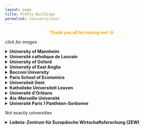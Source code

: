 ```yaml
---
layout: page
title: Pretty Buildings
permalink: /universities/
---
```


<center><span style="color:orange"><b>Thank you all for having me!</b> &#128513;
</span></center>

<left><i>click for images</i></left>

<details>
<summary><b>University of Mannheim</b></summary>
<!--
I am currently a PostDoc at the University of Mannheim.<br/>
<img src="{{site.baseurl}}/assets/images/university_buildings/mannheim/myoffice.jpg" alt="MA_office" width="500"/><br/>
<p style="margin: 0px 0px 0px 0px"> </p>
<img src="{{site.baseurl}}/assets/images/university_buildings/mannheim/teaching.jpg" alt="MA_lecture" width="500"/><br/>
<img src="{{site.baseurl}}/assets/images/university_buildings/mannheim/thecastleandi.jpg" alt="MA_castle" width="500"/><br/>
 <br/>
<img src="{{site.baseurl}}/assets/images/university_buildings/mannheim/myoffice_2.jpg" alt="MA_office2" width="500"/>
<p style="margin: 0px 0px 0px 0px">I just love making the space my own. </p>
--!>
</details>

<details>
<summary><b>Université catholique de Louvain</b></summary>
I completed my PhD at CORE, and had an amazing time in LLN. <br/>
<img src="{{site.baseurl}}/assets/images/university_buildings/UCLouvain/LLN_square.jpg" alt="Louvain" width="500"/><br/>
<p style="margin: 0px 0px 0px 0px">Somehow I managed to find the hidden entrance to CORE on my first day.... It has since become much nicer. But when will the new building arrive? </p>
<img src="{{site.baseurl}}/assets/images/university_buildings/UCLouvain/mysterious_core.jpg" alt="CORE" width="500"/><br/>
And my lovely office. 
<img src="{{site.baseurl}}/assets/images/university_buildings/UCLouvain/office_1.jpg" alt="Office" width="500"/><br/>
I felt weird looking at someone's face everyday while they worked. <br/>
So.... we remodeled! 
<img src="{{site.baseurl}}/assets/images/university_buildings/UCLouvain/office_2.jpg" alt="Office_remodeled" width="500"/>
<p style="margin: 0px 0px 0px 0px">Now we faced a gym, I am not sure that was much better! But it did feel more spacious.... </p>
</details>

<details>
<summary><b>University of Oxford</b></summary>
A big thank you to <a href="https://sites.google.com/view/greg-taylor">Greg Taylor</a> for hosting me. <br/>
<b> Oxford Internet Institute </b> <br/>
<img src="{{site.baseurl}}/assets/images/university_buildings/oxford/oii/oii.jpg" alt="OII_plaque" width="500"/>
<img src="{{site.baseurl}}/assets/images/university_buildings/oxford/oii/oii_garden.jpg" alt="OII_garden" width="500"/><br/>
<img src="{{site.baseurl}}/assets/images/university_buildings/oxford/oii/41lounge.jpg" alt="OII_lounge" width="500"/>
<img src="{{site.baseurl}}/assets/images/university_buildings/oxford/oii/dphilroom.jpg" alt="OII_dphil" width="500"/><br/>
<p style="margin: 0px 0px 0px 0px"> <a href="/OII/" style="text-decoration: none; color: inherit">OII OII OII!</a> I do love the name of this institute. I heard that there will be a <a href="/construction/" style="text-decoration: none; color: inherit">new building soon</a>.</p>
<b> Exeter College </b> <br/> 
<img src="{{site.baseurl}}/assets/images/university_buildings/oxford/exeter/exeter_chapel.jpg" alt="Exeter_chapel" width="500"/>
<img src="{{site.baseurl}}/assets/images/university_buildings/oxford/exeter/exeter_chapel_inside.jpg" alt="Exeter_chapel_inside" width="500"/><br/>
<img src="{{site.baseurl}}/assets/images/university_buildings/oxford/exeter/exeter_radcam.jpg" alt="Exeter_radcam" width="500"/>
<img src="{{site.baseurl}}/assets/images/university_buildings/oxford/exeter/exeter_dininghall.jpg" alt="Exeter_dining" width="500"/><br/>
<img src="{{site.baseurl}}/assets/images/university_buildings/oxford/exeter/exeter_fellowsgarden.jpg" alt="Exeter_garden" width="500"/>
<img src="{{site.baseurl}}/assets/images/university_buildings/oxford/exeter/exeter_bar.jpg" alt="Exeter_radcam" width="500"/><br/>
<p style="margin: 0px 0px 10px 0px">Being part of Exeter has <a href="/portriat/" style="text-decoration: none; color: inherit">opened my eyes</a> to how the UK works.</p> 
<p style="margin: -15px 0px 10px 0px">Thanks for the great <a href="/exeter_formal/" style="text-decoration: none; color: inherit">conversations</a>, <a href="/read_a_book/" style="text-decoration: none; color: inherit">books</a>, falling down on <a href="/icesticks/" style="text-decoration: none; color: inherit">ice</a>, and certainly the <a href="/undercroft/" style="text-decoration: none; color: inherit">alcohol</a>.</p>
<p style="margin: -15px 0px 10px 0px; font-size:9pt">Visit, Jan-Jul 2023.</p>
</details>

<details>
<summary><b>University of East Anglia </b></summary>
I forgot to take pictures, but this was a stunning place, an amazing university surrounded by beautiful parks! <br/>
<p style="margin: 0px 0px 10px 0px; font-size:9pt"> CBESS, 16<sup>th</sup> May 2023.</p>
</details>

<details>
<summary><b>Bocconi University</b></summary>
I suppose the university has to be as extravagant as the city.<br/>
<img src="{{site.baseurl}}/assets/images/university_buildings/Bocconi/Bocconi_1.jpg" alt="Bocconi_EEA" width="500"/>
<img src="{{site.baseurl}}/assets/images/university_buildings/Bocconi/Bocconi_2.jpg" alt="Bocconi_birdcage" width="500"/><br/>
<p style="margin: 0px 0px 10px 0px">First general conference!</p>
<p style="margin: -15px 0px 10px 0px; font-size:9pt">EEA-ESEM, 24<sup>th</sup> August 2022.</p>
</details>

<details>
<summary><b>Paris School of Economics</b></summary>
Shout out to <a href="https://www.parisschoolofeconomics.eu/en/caillaud-bernard/">Bernard Caillaud</a> for having me. <br/>
Building shared by PSE and ENS.<br/>
<img src="{{site.baseurl}}/assets/images/university_buildings/PSE/PSE_1_c.jpg" alt="PSE" width="500"/>
<img src="{{site.baseurl}}/assets/images/university_buildings/PSE/PSE_2_c.jpg" alt="PSE" width="500"/><br/>
<p style="margin: 0px 0px 0px 0px">Stunning view of Paris from the 6<sup>th</sup> floor.</p>
<img src="{{site.baseurl}}/assets/images/university_buildings/PSE/PSE_6f_view_c.jpg" alt="PSE view" width="500"/>
<img src="{{site.baseurl}}/assets/images/university_buildings/PSE/PSE_garden_c.jpg" alt="PSE garden" width="500"/><br/>
<p style="margin: 0px 0px 10px 0px">I really enjoyed my stay here. I certainly miss this view, <a href="/friends/" style="text-decoration: none; color: inherit">my friends</a>, and all the lunches and <a href="/PSEdinner/" style="text-decoration: none; color: inherit">dinners</a> in the garden.</p>
<p style="margin: -15px 0px 10px 0px; font-size:9pt">Visit, Feb-Jul 2022; PhD Seminar, 29<sup>th</sup> March 2022; Theory Seminar, 19<sup>th</sup> June 2022.</p>
</details>

<details>
<summary><b>Universiteit Gent</b></summary>
Taking photos of the Faculty of Economics and Business was crazy difficult, because it was surrounded by trees and other buildings.<br/>
<img src="{{site.baseurl}}/assets/images/university_buildings/UGent/UGent_1_c.jpg" alt="Gent" width="500"/>
<img src="{{site.baseurl}}/assets/images/university_buildings/UGent/UGent_2_c.jpg" alt="Gent" width="500"/><br/>
<p style="margin: 0px 0px 0px 0px">This newer building stands out from its rather brutalist surroundings. 
I thank the Professor who let me climb out his window to take the second photograph.</p>
<img src="{{site.baseurl}}/assets/images/university_buildings/UGent/UGent_3_c.jpg" alt="Gent" width="500"/>
<img src="{{site.baseurl}}/assets/images/university_buildings/UGent/UGent_4_c.jpg" alt="Gent" width="500"/><br/>
<p style="margin: 0px 0px 10px 0px">I rather enjoy the funky groves of this building.</p>
<p style="margin: -15px 0px 10px 0px; font-size:9pt">FUR 2022, 12<sup>th</sup> Jul 2022.</p>
</details>

<details>
<summary><b>Katholieke Universiteit Leuven</b></summary>
KUL Faculty of Economics and Business.<br/>
<img src="{{site.baseurl}}/assets/images/university_buildings/KUL/KUL_2_c.jpg" alt="KUL_FEB" width="500"/>
<img src="{{site.baseurl}}/assets/images/university_buildings/KUL/KUL_4_c.jpg" alt="KUL_FEB_Library" width="500"/><br/>
<p style="margin: 0px 0px 0px 0px">This faculty has waaay too many entrances, here's a peak from the back.</p>
<img src="{{site.baseurl}}/assets/images/university_buildings/KUL/KUL_3_c.jpg" alt="KUL_FEB_Playground" width="500"/>
<img src="{{site.baseurl}}/assets/images/university_buildings/KUL/KUL_1_c.jpg" alt="KUL Library" width="500"/><br/>
<p style="margin: 0px 0px 10px 0px">I was told I would not get away without including a photograph of their central library.</p>
<p style="margin: -15px 0px 10px 0px; font-size:9pt">ECORES summer school, 30<sup>th</sup> May 2022.</p>
</details>

<details>
<summary><b>Université d'Orléans</b></summary>
The economics and business faculty with its pretty quadrangle. <br/>
<img src="{{site.baseurl}}/assets/images/university_buildings/UO/UO_1_c.jpg" alt="UO" width="500"/>
<img src="{{site.baseurl}}/assets/images/university_buildings/UO/UO_2_c.jpg" alt="UO_quad" width="500"/><br/>
<img src="{{site.baseurl}}/assets/images/university_buildings/UO/UO_3_c.jpg" alt="UO_lake" width="500"/><br/>
<p style="margin: 0px 0px 10px 0px">This looks like a skatepark, but it is actually a lake! </p>
<p style="margin: -15px 0px 10px 0px">If you happen to have a photograph of the lake with water please send it to me &#128578; </p>
<p style="margin: -15px 0px 10px 0px; font-size:9pt">Spring Meeting of Young Economists, 19<sup>th</sup> May 2022.</p>
</details>

<details>
<summary><b>Aix-Marseille Université</b></summary>
The 'old'(?) AMSE building.<br/>
<img src="{{site.baseurl}}/assets/images/university_buildings/AMSE/AMSE_3_c.jpg" alt="AMSE" width="500"/><br/>
<img src="{{site.baseurl}}/assets/images/university_buildings/AMSE/AMSE_1_c.jpg" alt="AMSE MEGA" width="500"/>
<img src="{{site.baseurl}}/assets/images/university_buildings/AMSE/AMSE_2_c.jpg" alt="AMSE MEGA" width="500"/><br/>
<p style="margin: 0px 0px 10px 0px">Was lucky to present at the new AMSE building (MEGA), construction works were going on during my presentation!</p>
<p style="margin: -15px 0px 10px 0px; font-size:9pt">Seminar, 3<sup>rd</sup> May 2022.</p>
</details>

<details>
<summary><b>Université Paris 1 Panthéon-Sorbonne</b></summary>
A pretty building from the outside, with some unusual space choices inside.<br/>
<img src="{{site.baseurl}}/assets/images/university_buildings/MSE/MSE_1_c.jpg" alt="MSE" width="500"/>
<img src="{{site.baseurl}}/assets/images/university_buildings/MSE/MSE_2_c.jpg" alt="MSE_interior" width="500"/><br/>
<p style="margin: 0px 0px 10px 0px">My first in person presentation at an external venue!</p>
<p style="margin: -15px 0px 10px 0px; font-size:9pt">Behaviour Workgroup, 18<sup>th</sup> March 2022.</p>
</details>

<!--<left>do you want to see the seminar rooms?</left>-->

<left>Not exactly universities</left>

<details>
<summary><b>Leibniz-Zentrum für Europäische Wirtschaftsforschung (ZEW)</b></summary>
The top half of the building looks rather standard.<br/>
<img src="{{site.baseurl}}/assets/images/university_buildings/ZEW/ZEW_1_c.jpg" alt="ZEW" width="500"/>
<img src="{{site.baseurl}}/assets/images/university_buildings/ZEW/ZEW_2_c.jpg" alt="ZEW" width="500"/><br/>
<p style="margin: 0px 0px 0px 0px">But watch out for the portholes!</p>
<img src="{{site.baseurl}}/assets/images/university_buildings/ZEW/ZEW_porthole_c.jpg" alt="ZEW porthole" width="500"/><br/>
<p style="margin: 0px 0px 10px 0px">Delightful to be able to present here <a href="/CORE_junior_digital_team/" style="text-decoration: none; color: inherit">alongside LMX and Ciotti</a>.</p>
<p style="margin: -15px 0px 10px 0px; font-size:9pt">ZEW ICT Conference, 6<sup>th</sup> Jul 2022. </p>
</details>



